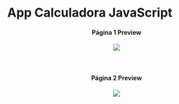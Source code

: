 # App Calculadora JavaScript

<div align="center">
  <h4>Página 1 Preview</h4>
<img src="https://user-images.githubusercontent.com/62127980/191639375-7ec2caea-cb6c-402d-8e6c-c14b5adbaf4e.jpg">
</div><br><br>

<div align="center">
    <h4>Página 2 Preview</h4>
<img src="https://user-images.githubusercontent.com/62127980/191639394-4d4820e8-3dad-4702-a9f9-ada37765e124.jpg">
</div><br><br>
